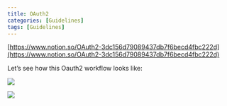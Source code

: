 ```yaml
---
title: OAuth2
categories: [Guidelines]
tags: [Guidelines]
---
```


[https://www.notion.so/OAuth2-3dc156d79089437db7f6becd4fbc222d](https://www.notion.so/OAuth2-3dc156d79089437db7f6becd4fbc222d)


Let’s see how this Oauth2 workflow looks like:


![](https://prod-files-secure.s3.us-west-2.amazonaws.com/9960fb2a-b75e-4bea-a8f9-b00925db1215/3bce41e0-99e8-4ebd-9701-e2bc9cbb79a2/Untitled.png?X-Amz-Algorithm=AWS4-HMAC-SHA256&X-Amz-Content-Sha256=UNSIGNED-PAYLOAD&X-Amz-Credential=ASIAZI2LB466TSE27UCF%2F20250128%2Fus-west-2%2Fs3%2Faws4_request&X-Amz-Date=20250128T202057Z&X-Amz-Expires=3600&X-Amz-Security-Token=IQoJb3JpZ2luX2VjEHQaCXVzLXdlc3QtMiJGMEQCIBMKkbatG6JQZ%2FdosA58KL8qUOOe7mx8uqdX008opC%2FKAiA7CEVwY823NHR%2FPYVFbkdz51Z%2F6CyDyznasfDxd%2BwANir%2FAwh9EAAaDDYzNzQyMzE4MzgwNSIMriF3TDv9f8i7TgrrKtwD2Yzhg%2FSayhiK9fEtGaUQ8uXUzPlsMGw0EukY%2BDjsv8HiJKcIioNoVuSJctHzkf31lA23KH23upvGLXnfiPjXBh09nF8%2BEU5eMBNR%2BN1yT%2Fu%2FUFEugVver7cv6Bcraz28AGlqYsNA0y4NKAXKG1wSEAHrIZq3Dqhr2dDvVfs80U96mgM%2F4THTHI03ZBKDt%2B3ptwBS4pvUht1YNChfT8A6NtdC7e1TS5uIkH0AexVaVtyWTKLZeqB8MwnIMyx7B%2Bd9aZAknDXfROw28EbxV%2FKR6BYFM7AnXsFENkEh4TWLx%2FAGn6WYb6zYB3BQcTJCfZt1lR1p%2BwBJF7sXstRGlLQuLPmhYPOEnlkdlIY5F%2B2kbaa%2FuL%2BA%2Fp%2BK9eXC8vwkQdVPFw3d7ix%2FwPpOn6sPNq2E8W4oF7oZz%2FYPNmMeS%2FnAZjSrR7FUWu7JDZg5RivaPqE1rrKjW1ckDUDgUWxH8Z0%2FxpUp3ryZB95U9An29Mac3YPLifFclpZRVBB99vf7V7AcEyJSLUeNenZyJmkdIvR%2BDSMzlglkIJWVXI3MW6vXxhzOPSTnVX2ZJXNrQ1J%2BMA9q463KeSoYcedafQOgPL2hoEnBmgXxE%2BUdRCUyDmRAnEb59Lc2es6twhl4uTYw2uLkvAY6pgFj8jbaZTFF%2FwtixOkrqbXMuXz%2FiiWTUD0iSD%2BNTS9aQo8h0t9h1q%2F5veq62bCW37NdaZFa9EBhd4L2ZmUZAlNgUDXLcvZN1D%2BQIf7g7s%2BZGMcblhvySqHPDC6nkT6RSbIa10zaVTiE%2FUsLRinX40tDk2BjWYnqQxNlKnohbLhZ1YxuKyMk%2B%2BUp2tiE5V7%2F7ldDLfjapEt8zp%2BVLdVS1rIInHX4S8Ri&X-Amz-Signature=3c09d6e5b824ea8b3f906848edcbaa87935b65911df5010d70da634cd3a7c695&X-Amz-SignedHeaders=host&x-id=GetObject)


![](https://prod-files-secure.s3.us-west-2.amazonaws.com/9960fb2a-b75e-4bea-a8f9-b00925db1215/27d32b66-de43-41de-80f7-7edb81d1190f/Untitled.png?X-Amz-Algorithm=AWS4-HMAC-SHA256&X-Amz-Content-Sha256=UNSIGNED-PAYLOAD&X-Amz-Credential=ASIAZI2LB466TSE27UCF%2F20250128%2Fus-west-2%2Fs3%2Faws4_request&X-Amz-Date=20250128T202057Z&X-Amz-Expires=3600&X-Amz-Security-Token=IQoJb3JpZ2luX2VjEHQaCXVzLXdlc3QtMiJGMEQCIBMKkbatG6JQZ%2FdosA58KL8qUOOe7mx8uqdX008opC%2FKAiA7CEVwY823NHR%2FPYVFbkdz51Z%2F6CyDyznasfDxd%2BwANir%2FAwh9EAAaDDYzNzQyMzE4MzgwNSIMriF3TDv9f8i7TgrrKtwD2Yzhg%2FSayhiK9fEtGaUQ8uXUzPlsMGw0EukY%2BDjsv8HiJKcIioNoVuSJctHzkf31lA23KH23upvGLXnfiPjXBh09nF8%2BEU5eMBNR%2BN1yT%2Fu%2FUFEugVver7cv6Bcraz28AGlqYsNA0y4NKAXKG1wSEAHrIZq3Dqhr2dDvVfs80U96mgM%2F4THTHI03ZBKDt%2B3ptwBS4pvUht1YNChfT8A6NtdC7e1TS5uIkH0AexVaVtyWTKLZeqB8MwnIMyx7B%2Bd9aZAknDXfROw28EbxV%2FKR6BYFM7AnXsFENkEh4TWLx%2FAGn6WYb6zYB3BQcTJCfZt1lR1p%2BwBJF7sXstRGlLQuLPmhYPOEnlkdlIY5F%2B2kbaa%2FuL%2BA%2Fp%2BK9eXC8vwkQdVPFw3d7ix%2FwPpOn6sPNq2E8W4oF7oZz%2FYPNmMeS%2FnAZjSrR7FUWu7JDZg5RivaPqE1rrKjW1ckDUDgUWxH8Z0%2FxpUp3ryZB95U9An29Mac3YPLifFclpZRVBB99vf7V7AcEyJSLUeNenZyJmkdIvR%2BDSMzlglkIJWVXI3MW6vXxhzOPSTnVX2ZJXNrQ1J%2BMA9q463KeSoYcedafQOgPL2hoEnBmgXxE%2BUdRCUyDmRAnEb59Lc2es6twhl4uTYw2uLkvAY6pgFj8jbaZTFF%2FwtixOkrqbXMuXz%2FiiWTUD0iSD%2BNTS9aQo8h0t9h1q%2F5veq62bCW37NdaZFa9EBhd4L2ZmUZAlNgUDXLcvZN1D%2BQIf7g7s%2BZGMcblhvySqHPDC6nkT6RSbIa10zaVTiE%2FUsLRinX40tDk2BjWYnqQxNlKnohbLhZ1YxuKyMk%2B%2BUp2tiE5V7%2F7ldDLfjapEt8zp%2BVLdVS1rIInHX4S8Ri&X-Amz-Signature=c680369bdbc7087cba1abbd5b77d1e8148a8cb1c80205b88bcfc4433d6805855&X-Amz-SignedHeaders=host&x-id=GetObject)

